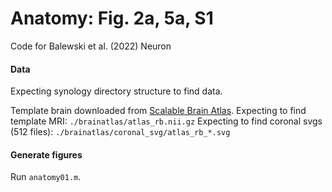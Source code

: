 # Anatomy: Fig. 2a, 5a, S1
Code for Balewski et al. (2022) Neuron

#### Data
Expecting synology directory structure to find data.

Template brain downloaded from [Scalable Brain Atlas](https://scalablebrainatlas.incf.org/macaque/CBCetal15).
Expecting to find template MRI: `./brainatlas/atlas_rb.nii.gz`
Expecting to find coronal svgs (512 files): `./brainatlas/coronal_svg/atlas_rb_*.svg`

#### Generate figures
Run `anatomy01.m`.

